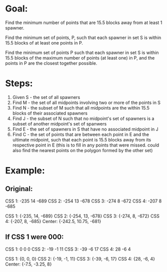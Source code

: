 # Goal:
Find the minimum number of points that are 15.5 blocks away from at least 1 spawner. 

Find the minimum set of points, P, such that each spawner in set S is within 15.5 blocks of at least one points in P. 

Find the minimum set of points P such that each spawner in set S is within 15.5 blocks of the maximum number of points (at least one) in P, and the points in P are the closest together possible.  

# Steps:

1. Given S - the set of all spawners
2. Find M - the set of all midpoints involving two or more of the points in S
3. Find N - the subset of M such that all midpoints are the within 15.5 blocks of their associated spawners
4. Find J - the subset of N such that no midpoint's set of spawners is a subset of another midpoint's set of spanwers
5. Find E - the set of spawners in S that have no associated midpoint in J
6. Find C - the set of points that are between each point in E and the ultimate midpoint, such that each point is 15.5 blocks away from its respective point in E (this is to fill in any points that were missed. could also find the nearest points on the polygon formed by the other set)

# Example:

## Original:
CSS 1: -235 14 -689
CSS 2: -254 13 -678
CSS 3: -274 8 -672
CSS 4: -207 8 -685

CSS 1: {-235, 14, -689}
CSS 2: {-254, 13, -678}
CSS 3: {-274, 8, -672}
CSS 4: {-207, 8, -685}
Center: {-242.5, 10.75, -681}

## If CSS 1 were 000:
CSS 1: 0 0 0
CSS 2: -19 -1 11
CSS 3: -39 -6 17
CSS 4: 28 -6 4

CSS 1: {0, 0, 0}
CSS 2: {-19, -1, 11}
CSS 3: {-39, -6, 17}
CSS 4: {28, -6, 4}
Center: {-7.5, -3.25, 8}